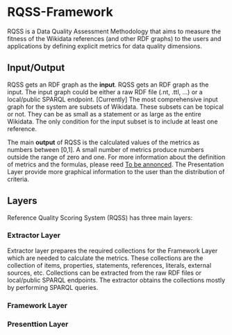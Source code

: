 # RQSS-Framework
RQSS is a Data Quality Assessment Methodology that aims to measure the fitness of the Wikidata references (and other RDF graphs) to the users and applications by defining explicit metrics for data quality dimensions.

## Input/Output
RQSS gets an RDF graph as the **input**. RQSS gets an RDF graph as the input. The input graph could be either a raw RDF file (.nt, .ttl, ...) or a local/public SPARQL endpoint. [Currently] The most comprehensive input graph for the system are subsets of Wikidata. These subsets can be topical or not. They can be as small as a statement or as large as the entire Wikidata. The only condition for the input subset is to include at least one reference.

The main **output** of RQSS is the calculated values of the metrics as numbers between [0,1]. A small number of metrics produce numbers outside the range of zero and one. For more information about the definition of metrics and the formulas, please reed [To be annonced](). The Presentation Layer provide more graphical information to the user than the distribution of criteria.

## Layers
Reference Quality Scoring System (RQSS) has three main layers:

### Extractor Layer
Extractor layer prepares the required collections for the Framework Layer which are needed to calculate the metrics. These collections are the collection of items, properties, statements, references, literals, external sources, etc. Collections can be extracted from the raw RDF files or local/public SPARQL endpoints. The extractor obtains the collections mostly by performing SPARQL queries.

### Framework Layer

### Presenttion Layer


